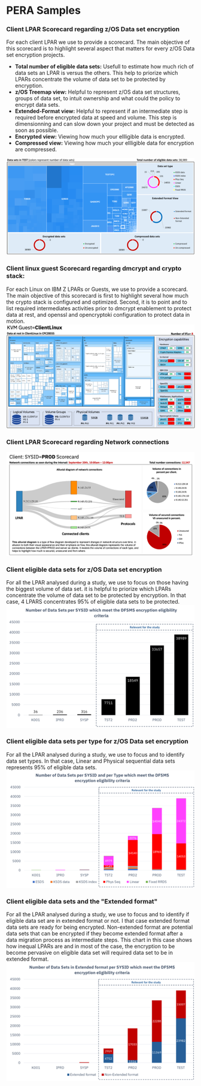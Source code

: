 # PERA Samples

### Client LPAR Scorecard regarding z/OS Data set encryption
  For each client LPAR we use to provide a scorecard. The main objective of this scorecard is to highlight several aspect that matters for every z/OS Data set encryption projects.
  * **Total number of eligible data sets:** Usefull to estimate how much rich of data sets an LPAR is versus the others. This help to priorize which LPARs concentrate the volume of data set to be protected by encryption.
  * **z/OS Treemap view:** Helpful to represent z/OS data set structures, groups of data set, to intuit ownership and what could the policy to encrypt data sets.
  * **Extended-Format view:** Helpful to represent if an intermediate step is required before encrypted data at speed and volume. This step is dimensionning and can slow down your project and must be detected as soon as possible.
  * **Encrypted view:** Viewing how much your ellligible data is encrypted.
  * **Compressed view:** Viewing how much your ellligible data for encryption are compressed.

  ![alt text](https://github.com/guikarai/PERA/blob/master/IMAGES/pera-scorecard.png)

### Client linux guest Scorecard regarding dmcrypt and crypto stack:
For each Linux on IBM Z LPARs or Guests, we use to provide a scorecard. The main objective of this scorecard is first to highlight several how much the crypto stack is configured and optimized. Second, it is to point and to list required intermediates activities prior to dmcrypt enablement to protect data at rest, and openssl and opencryptoki configuration to protect data in motion.
 ![alt text](https://github.com/guikarai/PERA/blob/master/IMAGES/perda-linux-scorecard.png)


### Client LPAR Scorecard regarding Network connections
  ![alt text](https://github.com/guikarai/PERA/blob/master/IMAGES/pera-score-card-zert.png)

### Client eligible data sets for z/OS Data set encryption
For all the LPAR analysed during a study, we use to focus on those having the biggest volume of data set. it is helpful to priorize which LPARs concentrate the volume of data set to be protected by encryption. In that case, 4 LPARS concentrates 95% of eligible data sets to be protected.
  ![alt text](https://github.com/guikarai/PERA/blob/master/IMAGES/pera-dataset.png)

### Client eligible data sets per type for z/OS Data set encryption
For all the LPAR analysed during a study, we use to focus and to identify data set types. In that case, Linear and Physical sequential data sets represents 95% of eligible data sets.
  ![alt text](https://github.com/guikarai/PERA/blob/master/IMAGES/pera-per-type.png)

### Client eligible data sets and the "Extended format"
For all the LPAR analysed during a study, we use to focus and to identify if eligible data set are in extended format or not. I that case extended format data sets are ready for being encrypted. Non-extended format are potential data sets that can be encrypted if they become extended format after a data migration process as intermediate steps. This chart in this case shows how inequal LPARs are and in most of the case, the encryption to be become pervasive on eligible data set will required data set to be in extended format.
  ![alt text](https://github.com/guikarai/PERA/blob/master/IMAGES/pera-extended.png)


